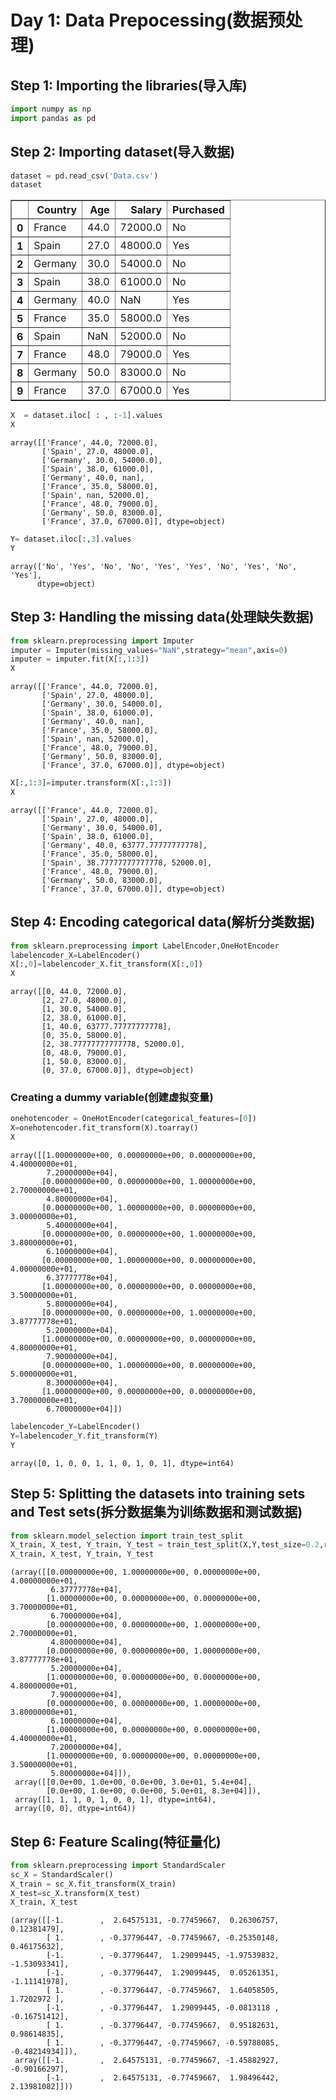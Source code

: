 
# Day 1: Data Prepocessing(数据预处理)

## Step 1: Importing the libraries(导入库)


```python
import numpy as np
import pandas as pd
```

## Step 2: Importing dataset(导入数据)


```python
dataset = pd.read_csv('Data.csv')
dataset
```




<div>
<style scoped>
    .dataframe tbody tr th:only-of-type {
        vertical-align: middle;
    }

    .dataframe tbody tr th {
        vertical-align: top;
    }

    .dataframe thead th {
        text-align: right;
    }
</style>
<table border="1" class="dataframe">
  <thead>
    <tr style="text-align: right;">
      <th></th>
      <th>Country</th>
      <th>Age</th>
      <th>Salary</th>
      <th>Purchased</th>
    </tr>
  </thead>
  <tbody>
    <tr>
      <th>0</th>
      <td>France</td>
      <td>44.0</td>
      <td>72000.0</td>
      <td>No</td>
    </tr>
    <tr>
      <th>1</th>
      <td>Spain</td>
      <td>27.0</td>
      <td>48000.0</td>
      <td>Yes</td>
    </tr>
    <tr>
      <th>2</th>
      <td>Germany</td>
      <td>30.0</td>
      <td>54000.0</td>
      <td>No</td>
    </tr>
    <tr>
      <th>3</th>
      <td>Spain</td>
      <td>38.0</td>
      <td>61000.0</td>
      <td>No</td>
    </tr>
    <tr>
      <th>4</th>
      <td>Germany</td>
      <td>40.0</td>
      <td>NaN</td>
      <td>Yes</td>
    </tr>
    <tr>
      <th>5</th>
      <td>France</td>
      <td>35.0</td>
      <td>58000.0</td>
      <td>Yes</td>
    </tr>
    <tr>
      <th>6</th>
      <td>Spain</td>
      <td>NaN</td>
      <td>52000.0</td>
      <td>No</td>
    </tr>
    <tr>
      <th>7</th>
      <td>France</td>
      <td>48.0</td>
      <td>79000.0</td>
      <td>Yes</td>
    </tr>
    <tr>
      <th>8</th>
      <td>Germany</td>
      <td>50.0</td>
      <td>83000.0</td>
      <td>No</td>
    </tr>
    <tr>
      <th>9</th>
      <td>France</td>
      <td>37.0</td>
      <td>67000.0</td>
      <td>Yes</td>
    </tr>
  </tbody>
</table>
</div>




```python
X  = dataset.iloc[ : , :-1].values
X
```




    array([['France', 44.0, 72000.0],
           ['Spain', 27.0, 48000.0],
           ['Germany', 30.0, 54000.0],
           ['Spain', 38.0, 61000.0],
           ['Germany', 40.0, nan],
           ['France', 35.0, 58000.0],
           ['Spain', nan, 52000.0],
           ['France', 48.0, 79000.0],
           ['Germany', 50.0, 83000.0],
           ['France', 37.0, 67000.0]], dtype=object)




```python
Y= dataset.iloc[:,3].values
Y
```




    array(['No', 'Yes', 'No', 'No', 'Yes', 'Yes', 'No', 'Yes', 'No', 'Yes'],
          dtype=object)



## Step 3: Handling the missing data(处理缺失数据)


```python
from sklearn.preprocessing import Imputer
imputer = Imputer(missing_values="NaN",strategy="mean",axis=0)
imputer = imputer.fit(X[:,1:3])
X
```




    array([['France', 44.0, 72000.0],
           ['Spain', 27.0, 48000.0],
           ['Germany', 30.0, 54000.0],
           ['Spain', 38.0, 61000.0],
           ['Germany', 40.0, nan],
           ['France', 35.0, 58000.0],
           ['Spain', nan, 52000.0],
           ['France', 48.0, 79000.0],
           ['Germany', 50.0, 83000.0],
           ['France', 37.0, 67000.0]], dtype=object)




```python
X[:,1:3]=imputer.transform(X[:,1:3])
X
```




    array([['France', 44.0, 72000.0],
           ['Spain', 27.0, 48000.0],
           ['Germany', 30.0, 54000.0],
           ['Spain', 38.0, 61000.0],
           ['Germany', 40.0, 63777.77777777778],
           ['France', 35.0, 58000.0],
           ['Spain', 38.77777777777778, 52000.0],
           ['France', 48.0, 79000.0],
           ['Germany', 50.0, 83000.0],
           ['France', 37.0, 67000.0]], dtype=object)



## Step 4: Encoding categorical data(解析分类数据)


```python
from sklearn.preprocessing import LabelEncoder,OneHotEncoder
labelencoder_X=LabelEncoder()
X[:,0]=labelencoder_X.fit_transform(X[:,0])
X
```




    array([[0, 44.0, 72000.0],
           [2, 27.0, 48000.0],
           [1, 30.0, 54000.0],
           [2, 38.0, 61000.0],
           [1, 40.0, 63777.77777777778],
           [0, 35.0, 58000.0],
           [2, 38.77777777777778, 52000.0],
           [0, 48.0, 79000.0],
           [1, 50.0, 83000.0],
           [0, 37.0, 67000.0]], dtype=object)



### Creating a dummy variable(创建虚拟变量)


```python
onehotencoder = OneHotEncoder(categorical_features=[0])
X=onehotencoder.fit_transform(X).toarray()
X
```




    array([[1.00000000e+00, 0.00000000e+00, 0.00000000e+00, 4.40000000e+01,
            7.20000000e+04],
           [0.00000000e+00, 0.00000000e+00, 1.00000000e+00, 2.70000000e+01,
            4.80000000e+04],
           [0.00000000e+00, 1.00000000e+00, 0.00000000e+00, 3.00000000e+01,
            5.40000000e+04],
           [0.00000000e+00, 0.00000000e+00, 1.00000000e+00, 3.80000000e+01,
            6.10000000e+04],
           [0.00000000e+00, 1.00000000e+00, 0.00000000e+00, 4.00000000e+01,
            6.37777778e+04],
           [1.00000000e+00, 0.00000000e+00, 0.00000000e+00, 3.50000000e+01,
            5.80000000e+04],
           [0.00000000e+00, 0.00000000e+00, 1.00000000e+00, 3.87777778e+01,
            5.20000000e+04],
           [1.00000000e+00, 0.00000000e+00, 0.00000000e+00, 4.80000000e+01,
            7.90000000e+04],
           [0.00000000e+00, 1.00000000e+00, 0.00000000e+00, 5.00000000e+01,
            8.30000000e+04],
           [1.00000000e+00, 0.00000000e+00, 0.00000000e+00, 3.70000000e+01,
            6.70000000e+04]])




```python
labelencoder_Y=LabelEncoder()
Y=labelencoder_Y.fit_transform(Y)
Y
```




    array([0, 1, 0, 0, 1, 1, 0, 1, 0, 1], dtype=int64)



## Step 5: Splitting the datasets into training sets and Test sets(拆分数据集为训练数据和测试数据)


```python
from sklearn.model_selection import train_test_split
X_train, X_test, Y_train, Y_test = train_test_split(X,Y,test_size=0.2,random_state=0)
X_train, X_test, Y_train, Y_test
```




    (array([[0.00000000e+00, 1.00000000e+00, 0.00000000e+00, 4.00000000e+01,
             6.37777778e+04],
            [1.00000000e+00, 0.00000000e+00, 0.00000000e+00, 3.70000000e+01,
             6.70000000e+04],
            [0.00000000e+00, 0.00000000e+00, 1.00000000e+00, 2.70000000e+01,
             4.80000000e+04],
            [0.00000000e+00, 0.00000000e+00, 1.00000000e+00, 3.87777778e+01,
             5.20000000e+04],
            [1.00000000e+00, 0.00000000e+00, 0.00000000e+00, 4.80000000e+01,
             7.90000000e+04],
            [0.00000000e+00, 0.00000000e+00, 1.00000000e+00, 3.80000000e+01,
             6.10000000e+04],
            [1.00000000e+00, 0.00000000e+00, 0.00000000e+00, 4.40000000e+01,
             7.20000000e+04],
            [1.00000000e+00, 0.00000000e+00, 0.00000000e+00, 3.50000000e+01,
             5.80000000e+04]]),
     array([[0.0e+00, 1.0e+00, 0.0e+00, 3.0e+01, 5.4e+04],
            [0.0e+00, 1.0e+00, 0.0e+00, 5.0e+01, 8.3e+04]]),
     array([1, 1, 1, 0, 1, 0, 0, 1], dtype=int64),
     array([0, 0], dtype=int64))



## Step 6: Feature Scaling(特征量化)


```python
from sklearn.preprocessing import StandardScaler
sc_X = StandardScaler()
X_train = sc_X.fit_transform(X_train)
X_test=sc_X.transform(X_test)
X_train, X_test
```




    (array([[-1.        ,  2.64575131, -0.77459667,  0.26306757,  0.12381479],
            [ 1.        , -0.37796447, -0.77459667, -0.25350148,  0.46175632],
            [-1.        , -0.37796447,  1.29099445, -1.97539832, -1.53093341],
            [-1.        , -0.37796447,  1.29099445,  0.05261351, -1.11141978],
            [ 1.        , -0.37796447, -0.77459667,  1.64058505,  1.7202972 ],
            [-1.        , -0.37796447,  1.29099445, -0.0813118 , -0.16751412],
            [ 1.        , -0.37796447, -0.77459667,  0.95182631,  0.98614835],
            [ 1.        , -0.37796447, -0.77459667, -0.59788085, -0.48214934]]),
     array([[-1.        ,  2.64575131, -0.77459667, -1.45882927, -0.90166297],
            [-1.        ,  2.64575131, -0.77459667,  1.98496442,  2.13981082]]))


